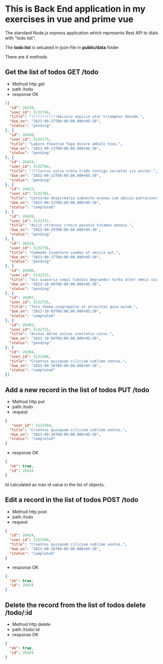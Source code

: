 # This is Back End application in my exercises in vue and prime vue

The standard Node.js express application which represents Rest API to dials with "todo list".

The **todo list** is setuated in json-file in **public/data** folder

There are 4 methods

## Get the  list  of todos **GET /todo**

- Method http get
- path /todo
- response OK

```json
[{
  "id": 26439,
  "user_id": 5132794,
  "title": "!!!!!!!!!!!!Amissio aspicio utor triumphus deinde.",
  "due_on": "2023-09-27T00:00:00.000+05:30",
  "status": "pending"
}, {
  "id": 26430,
  "user_id": 5132775,
  "title": "Labore theatrum fuga dolore ambulo texo.",
  "due_on": "2023-09-23T00:00:00.000+05:30",
  "status": "pending"
}, {
  "id": 26424,
  "user_id": 5132764,
  "title": "!!!Currus solio creta trado contigo varietas vix auctor.",
  "due_on": "2023-09-22T00:00:00.000+05:30",
  "status": "pending"
}, {
  "id": 26422,
  "user_id": 5132761,
  "title": "Conturbo despirmatio subnecto aranea cum adicio patrocinor coma tenus.",
  "due_on": "2023-09-23T00:00:00.000+05:30",
  "status": "completed"
}, {
  "id": 26420,
  "user_id": 5132757,
  "title": "Ascit strenuus cresco pecunia tutamen aeneus.",
  "due_on": "2023-09-29T00:00:00.000+05:30",
  "status": "pending"
}, {
  "id": 26419,
  "user_id": 5132756,
  "title": "Commodo inventore suadeo ut vesica aut.",
  "due_on": "2023-09-27T00:00:00.000+05:30",
  "status": "pending"
}, {
  "id": 26408,
  "user_id": 5132727,
  "title": "Vix suasoria sequi timidus depraedor turba alter omnis vis.",
  "due_on": "2023-10-09T00:00:00.000+05:30",
  "status": "pending"
}, {
  "id": 26407,
  "user_id": 5132725,
  "title": "Tero thema congregatio ut atrocitas quia aurum.",
  "due_on": "2023-10-03T00:00:00.000+05:30",
  "status": "completed"
}, {
  "id": 26405,
  "user_id": 5132721,
  "title": "Aureus deleo socius cunctatio carus.",
  "due_on": "2023-10-04T00:00:00.000+05:30",
  "status": "pending"
}, {
  "id": 26394,
  "user_id": 5131584,
  "title": "Cruentus quisquam cilicium sublime ventus.",
  "due_on": "2023-09-26T00:00:00.000+05:30",
  "status": "completed"
}]
```

## Add a new record in the  list  of todos **PUT /todo**

- Method http put
- path /todo
- request

``` json
{
   "user_id": 5131584,
  "title": "Cruentus quisquam cilicium sublime ventus.",
  "due_on": "2023-09-26T00:00:00.000+05:30",
  "status": "completed"
}

```
- response OK

```json
{
  "ok": true,
  "id": 26424
}

```

Id calculated  as max id value in the list of objects.


## Edit a  record in the  list  of todos **POST /todo**

- Method http post
- path /todo
- request

``` json
{
  "id": 26424,
  "user_id": 5131584,
  "title": "Cruentus quisquam cilicium sublime ventus.",
  "due_on": "2023-09-26T00:00:00.000+05:30",
  "status": "completed"
}

```
- response OK

```json
{
  "ok": true,
  "id": 26424
}

```

## Delete the  record  from the list of todos **delete /todo/:id**

- Method http delete
- path /todo/:id
- response OK

```json
{
  "ok": true,
  "id": 26424
}

```
